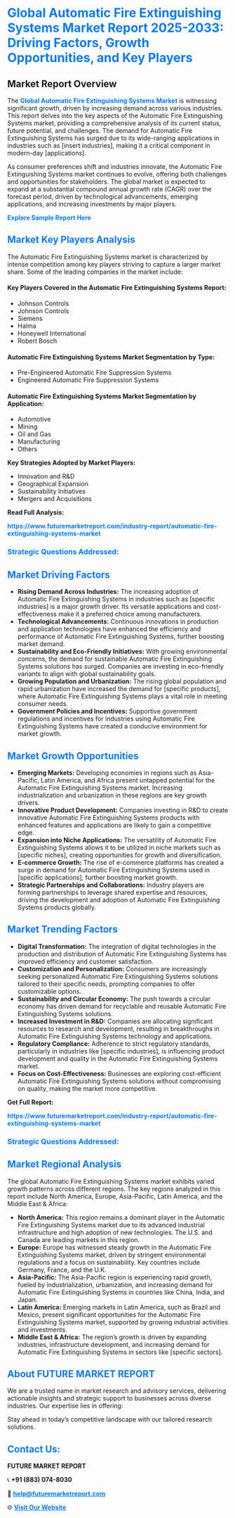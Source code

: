 <h1 style="color: #007BFF;">Global Automatic Fire Extinguishing Systems Market Report 2025-2033: Driving Factors, Growth Opportunities, and Key Players</h1>

<section id="overview">
<h2>Market Report Overview</h2>
<p>The <a href="https://www.futuremarketreport.com/industry-report/automatic-fire-extinguishing-systems-market" style="color: #007BFF; text-decoration: none;"><strong>Global Automatic Fire Extinguishing Systems Market</strong></a> is witnessing significant growth, driven by increasing demand across various industries. This report delves into the key aspects of the Automatic Fire Extinguishing Systems market, providing a comprehensive analysis of its current status, future potential, and challenges. The demand for Automatic Fire Extinguishing Systems has surged due to its wide-ranging applications in industries such as [insert industries], making it a critical component in modern-day [applications].</p>
<p>As consumer preferences shift and industries innovate, the Automatic Fire Extinguishing Systems market continues to evolve, offering both challenges and opportunities for stakeholders. The global market is expected to expand at a substantial compound annual growth rate (CAGR) over the forecast period, driven by technological advancements, emerging applications, and increasing investments by major players.</p>
</section>

<section id="overview">
<p><a href="https://www.futuremarketreport.com/request-sample/reportId=62074" style="color: #007BFF; text-decoration: none;"><strong>Explore Sample Report Here</strong></a></p>
</section>

<section id="key-players">
<h2 style="color: #007BFF;">Market Key Players Analysis</h2>
<p>The Automatic Fire Extinguishing Systems market is characterized by intense competition among key players striving to capture a larger market share. Some of the leading companies in the market include:</p>
<h4>Key Players Covered in the Automatic Fire Extinguishing Systems Report:</h4>
<ul><li>Johnson Controls</li><li>Johnson Controls</li><li>Siemens</li><li>Halma</li><li>Honeywell International</li><li>Robert Bosch</li></ul>
<h4>Automatic Fire Extinguishing Systems Market Segmentation by Type:</h4>
<ul><li>Pre-Engineered Automatic Fire Suppression Systems</li><li>Engineered Automatic Fire Suppression Systems</li></ul>

<h4>Automatic Fire Extinguishing Systems Market Segmentation by Application:</h4>
<ul><li>Automotive</li><li>Mining</li><li>Oil and Gas</li><li>Manufacturing</li><li>Others</li></ul>
<p><strong>Key Strategies Adopted by Market Players:</strong></p>
<ul>
<li>Innovation and R&D</li>
<li>Geographical Expansion</li>
<li>Sustainability Initiatives</li>
<li>Mergers and Acquisitions</li>
</ul>
</section>

<section>
<p><strong>Read Full Analysis: </strong></p><a href="https://www.futuremarketreport.com/industry-report/automatic-fire-extinguishing-systems-market" style="color: #007BFF; text-decoration: none;"><strong>https://www.futuremarketreport.com/industry-report/automatic-fire-extinguishing-systems-market</strong></a>
<h3 style="color: #007BFF;">Strategic Questions Addressed:</h3>
</section>

<section id="driving-factors">
<h2 style="color: #007BFF;">Market Driving Factors</h2>
<ul>
<li><strong>Rising Demand Across Industries:</strong> The increasing adoption of Automatic Fire Extinguishing Systems in industries such as [specific industries] is a major growth driver. Its versatile applications and cost-effectiveness make it a preferred choice among manufacturers.</li>
<li><strong>Technological Advancements:</strong> Continuous innovations in production and application technologies have enhanced the efficiency and performance of Automatic Fire Extinguishing Systems, further boosting market demand.</li>
<li><strong>Sustainability and Eco-Friendly Initiatives:</strong> With growing environmental concerns, the demand for sustainable Automatic Fire Extinguishing Systems solutions has surged. Companies are investing in eco-friendly variants to align with global sustainability goals.</li>
<li><strong>Growing Population and Urbanization:</strong> The rising global population and rapid urbanization have increased the demand for [specific products], where Automatic Fire Extinguishing Systems plays a vital role in meeting consumer needs.</li>
<li><strong>Government Policies and Incentives:</strong> Supportive government regulations and incentives for industries using Automatic Fire Extinguishing Systems have created a conducive environment for market growth.</li>
</ul>
</section>

<section id="growth-opportunities">
<h2 style="color: #007BFF;">Market Growth Opportunities</h2>
<ul>
<li><strong>Emerging Markets:</strong> Developing economies in regions such as Asia-Pacific, Latin America, and Africa present untapped potential for the Automatic Fire Extinguishing Systems market. Increasing industrialization and urbanization in these regions are key growth drivers.</li>
<li><strong>Innovative Product Development:</strong> Companies investing in R&D to create innovative Automatic Fire Extinguishing Systems products with enhanced features and applications are likely to gain a competitive edge.</li>
<li><strong>Expansion into Niche Applications:</strong> The versatility of Automatic Fire Extinguishing Systems allows it to be utilized in niche markets such as [specific niches], creating opportunities for growth and diversification.</li>
<li><strong>E-commerce Growth:</strong> The rise of e-commerce platforms has created a surge in demand for Automatic Fire Extinguishing Systems used in [specific applications], further boosting market growth.</li>
<li><strong>Strategic Partnerships and Collaborations:</strong> Industry players are forming partnerships to leverage shared expertise and resources, driving the development and adoption of Automatic Fire Extinguishing Systems products globally.</li>
</ul>
</section>

<section id="trending-factors">
<h2 style="color: #007BFF;">Market Trending Factors</h2>
<ul>
<li><strong>Digital Transformation:</strong> The integration of digital technologies in the production and distribution of Automatic Fire Extinguishing Systems has improved efficiency and customer satisfaction.</li>
<li><strong>Customization and Personalization:</strong> Consumers are increasingly seeking personalized Automatic Fire Extinguishing Systems solutions tailored to their specific needs, prompting companies to offer customizable options.</li>
<li><strong>Sustainability and Circular Economy:</strong> The push towards a circular economy has driven demand for recyclable and reusable Automatic Fire Extinguishing Systems solutions.</li>
<li><strong>Increased Investment in R&D:</strong> Companies are allocating significant resources to research and development, resulting in breakthroughs in Automatic Fire Extinguishing Systems technology and applications.</li>
<li><strong>Regulatory Compliance:</strong> Adherence to strict regulatory standards, particularly in industries like [specific industries], is influencing product development and quality in the Automatic Fire Extinguishing Systems market.</li>
<li><strong>Focus on Cost-Effectiveness:</strong> Businesses are exploring cost-efficient Automatic Fire Extinguishing Systems solutions without compromising on quality, making the market more competitive.</li>
</ul>
</section>

<section>
<p><strong>Get Full Report: </strong></p><a href="https://www.futuremarketreport.com/industry-report/automatic-fire-extinguishing-systems-market" style="color: #007BFF; text-decoration: none;"><strong>https://www.futuremarketreport.com/industry-report/automatic-fire-extinguishing-systems-market</strong></a>
<h3 style="color: #007BFF;">Strategic Questions Addressed:</h3>
</section>


<section id="regional-analysis">
<h2 style="color: #007BFF;">Market Regional Analysis</h2>
<p>The global Automatic Fire Extinguishing Systems market exhibits varied growth patterns across different regions. The key regions analyzed in this report include North America, Europe, Asia-Pacific, Latin America, and the Middle East & Africa:</p>
<ul>
<li><strong>North America:</strong> This region remains a dominant player in the Automatic Fire Extinguishing Systems market due to its advanced industrial infrastructure and high adoption of new technologies. The U.S. and Canada are leading markets in this region.</li>
<li><strong>Europe:</strong> Europe has witnessed steady growth in the Automatic Fire Extinguishing Systems market, driven by stringent environmental regulations and a focus on sustainability. Key countries include Germany, France, and the U.K.</li>
<li><strong>Asia-Pacific:</strong> The Asia-Pacific region is experiencing rapid growth, fueled by industrialization, urbanization, and increasing demand for Automatic Fire Extinguishing Systems in countries like China, India, and Japan.</li>
<li><strong>Latin America:</strong> Emerging markets in Latin America, such as Brazil and Mexico, present significant opportunities for the Automatic Fire Extinguishing Systems market, supported by growing industrial activities and investments.</li>
<li><strong>Middle East & Africa:</strong> The region’s growth is driven by expanding industries, infrastructure development, and increasing demand for Automatic Fire Extinguishing Systems in sectors like [specific sectors].</li>
</ul>
</section>

<footer>
<h2 style="color: #007BFF;">About FUTURE MARKET REPORT</h2>
<p>We are a trusted name in market research and advisory services, delivering actionable insights and strategic support to businesses across diverse industries. Our expertise lies in offering:</p>

<p>Stay ahead in today’s competitive landscape with our tailored research solutions.</p>

<h2 style="color: #007BFF;">Contact Us:</h2>
<p><strong>FUTURE MARKET REPORT</strong></p>
<p>📞 <strong>+91 (883) 074-8030</strong></p>
<p>📧 <strong><a href="mailto:help@futuremarketreport.com" style="color: #007BFF;">help@futuremarketreport.com</a></strong></p>
<p>🌐 <strong><a href="https://www.futuremarketreport.com/" style="color: #007BFF;">Visit Our Website</a></strong></p>
</footer>